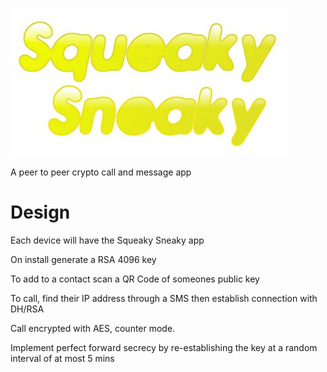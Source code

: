 ![alt tag](images/logo.jpg)

A peer to peer crypto call and message app

Design
======

Each device will have the Squeaky Sneaky app

On install generate a RSA 4096 key

To add to a contact scan a QR Code of someones public key

To call, find their IP address through a SMS then establish connection with DH/RSA

Call encrypted with AES, counter mode.

Implement perfect forward secrecy by re-establishing the key at a random interval of at most 5 mins
